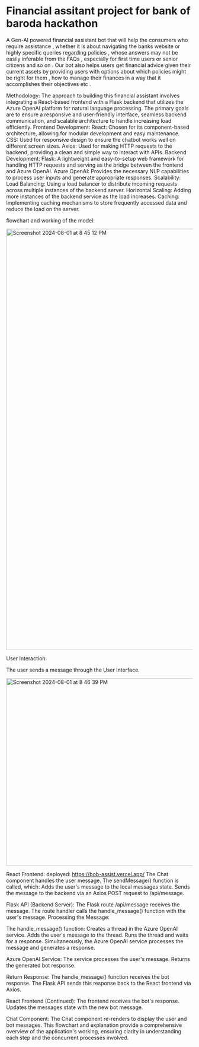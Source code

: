 # Financial assitant project for bank of baroda hackathon
A Gen-AI powered financial assistant bot that will help the consumers who require assistance , whether it is about navigating the banks website or highly specific queries regarding policies , whose answers may not be easily inferable from the FAQs , especially for first time users or senior citizens and so on . Our bot also helps users get financial advice given their current assets by providing users with options about which policies might be right for them , how to manage their finances in a way that it accomplishes their objectives etc .

Methodology:
The approach to building this financial assistant involves integrating a React-based frontend with a Flask backend that utilizes the Azure OpenAI platform for natural language processing. The primary goals are to ensure a responsive and user-friendly interface, seamless backend communication, and scalable architecture to handle increasing load efficiently.
Frontend Development:
React: Chosen for its component-based architecture, allowing for modular development and easy maintenance.
CSS: Used for responsive design to ensure the chatbot works well on different screen sizes.
Axios: Used for making HTTP requests to the backend, providing a clean and simple way to interact with APIs.
Backend Development:
Flask: A lightweight and easy-to-setup web framework for handling HTTP requests and serving as the bridge between the frontend and Azure OpenAI.
Azure OpenAI: Provides the necessary NLP capabilities to process user inputs and generate appropriate responses.
Scalability:
Load Balancing: Using a load balancer to distribute incoming requests across multiple instances of the backend server.
Horizontal Scaling: Adding more instances of the backend service as the load increases.
Caching: Implementing caching mechanisms to store frequently accessed data and reduce the load on the server.

flowchart and working of the model:

<img width="1136" alt="Screenshot 2024-08-01 at 8 45 12 PM" src="https://github.com/user-attachments/assets/91dc3966-5f5c-478d-a2c7-a7e73fdd8122">

User Interaction:

The user sends a message through the User Interface.

<img width="506" alt="Screenshot 2024-08-01 at 8 46 39 PM" src="https://github.com/user-attachments/assets/5ef723b1-8272-4795-a7e8-7660d895ad74">

React Frontend:
deployed: https://bob-assist.vercel.app/
The Chat component handles the user message.
The sendMessage() function is called, which:
Adds the user's message to the local messages state.
Sends the message to the backend via an Axios POST request to /api/message.

Flask API (Backend Server):
The Flask route /api/message receives the message.
The route handler calls the handle_message() function with the user's message.
Processing the Message:

The handle_message() function:
Creates a thread in the Azure OpenAI service.
Adds the user's message to the thread.
Runs the thread and waits for a response.
Simultaneously, the Azure OpenAI service processes the message and generates a response.

Azure OpenAI Service:
The service processes the user's message.
Returns the generated bot response.

Return Response:
The handle_message() function receives the bot response.
The Flask API sends this response back to the React frontend via Axios.

React Frontend (Continued):
The frontend receives the bot's response.
Updates the messages state with the new bot message.

Chat Component:
The Chat component re-renders to display the user and bot messages.
This flowchart and explanation provide a comprehensive overview of the application's working, ensuring clarity in understanding each step and the concurrent processes involved.
